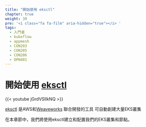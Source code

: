 ```yaml
---
title: "開始使用 eksctl"
chapter: true
weight: 30
pre: '<i class="fa fa-film" aria-hidden="true"></i> '
tags:
  - 入門者
  - kubeflow
  - appmesh
  - CON203
  - CON205
  - CON206
  - OPN401
---
```


# 開始使用 [eksctl](https://eksctl.io/)

{{< youtube jGrdVSlIkNQ >}}

[eksctl](https://eksctl.io) 是AWS和[Weaveworks](https://weave.works) 聯合開發的工具 
可自動創建大量EKS叢集


在本章節中，我們將使用eksctl建立和配置我們的EKS叢集和節點。
